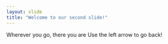 ```yaml
---
layout: slide
title: "Welcome to our second slide!"
---
```

Wherever you go, there you are
Use the left arrow to go back!
